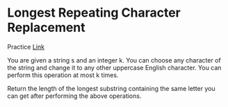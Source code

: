 # Longest Repeating Character Replacement

Practice [Link](https://leetcode.com/problems/longest-repeating-character-replacement/description/)

You are given a string s and an integer k. You can choose any character of the string and change it to any other uppercase English character. You can perform this operation at most k times.

Return the length of the longest substring containing the same letter you can get after performing the above operations.


